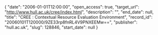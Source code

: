 {
  "date": "2006-01-01T12:00:00", 
  "open_access": true, 
  "target_url": "http://www.hull.ac.uk/cree/index.html", 
  "description": "", 
  "end_date": null, 
  "title": "CREE : Contextual Resource Evaluation Environment", 
  "record_id": "20060101T120000/9ZE33rp8fnRL4V9PNXEEMw==", 
  "publisher": "hull.ac.uk", 
  "slug": 128846, 
  "start_date": null
}

